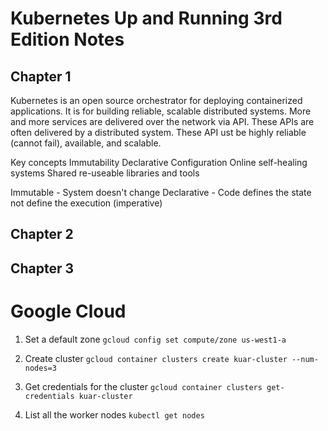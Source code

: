 # Kubernetes Up and Running 3rd Edition Notes

## Chapter 1
Kubernetes is an open source orchestrator for deploying containerized applications. It is for building reliable, scalable distributed systems. More and more services are delivered over the network via API. These APIs are often delivered by a distributed system. These API ust be highly reliable (cannot fail), available, and scalable.

Key concepts
Immutability
Declarative Configuration
Online self-healing systems
Shared re-useable libraries and tools

Immutable - System doesn't change
Declarative - Code defines the state not define the execution (imperative)


## Chapter 2

## Chapter 3
# Google Cloud
1. Set a default zone
`gcloud config set compute/zone us-west1-a`

2. Create cluster
`gcloud container clusters create kuar-cluster --num-nodes=3`

3. Get credentials for the cluster
`gcloud container clusters get-credentials kuar-cluster`

4. List all the worker nodes
`kubectl get nodes`

4a. You can describe a specific node
`kubectl describe nodes {name}`


Many of the components that make up kubernetes cluster are deployed using k8s itself
Proxy must be present on every node in the cluster. Kubernetes has an API object named daemonset to accomplish this.
`kubectl get daemonSets --namespace=kube-system kube-proxy`

Kubernetes also runs a DNS server which provides naming and discovery for the services that are defined in the cluster.

## Chapter 4
Kubernetes uses namespaces to organize objects in the cluster

If you want to change the default namespace more permanently, you can use a context. this gets recorded in a kubectl configuration file usually located at $HOME/.kube/config

`kubectl config set-context my-context --namespace=mystuff`
`kubectl config use-context my-context`

